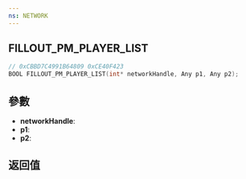 ```yaml
---
ns: NETWORK
---
```

## FILLOUT_PM_PLAYER_LIST

```c
// 0xCBBD7C4991B64809 0xCE40F423
BOOL FILLOUT_PM_PLAYER_LIST(int* networkHandle, Any p1, Any p2);
```


## 參數
* **networkHandle**: 
* **p1**: 
* **p2**: 

## 返回值
